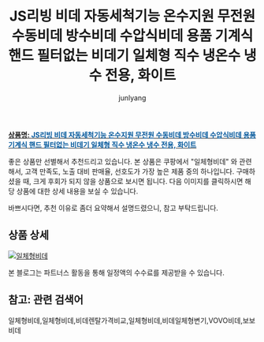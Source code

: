 ﻿---
layout: post
title:  "JS리빙 비데 자동세척기능 온수지원 무전원 수동비데 방수비데 수압식비데 용품 기계식 핸드 필터없는 비데기 일체형 직수 냉온수 냉수 전용, 화이트"
author: junlyang
categories: [ 비데/비데용품 ]
tags: [일체형비데,비데렌탈가격비교,일체형비데,비데일체형변기,VOVO비데,보보비데]
image: https://static.coupangcdn.com/image/vendor_inventory/9e06/8e2a86f3471006bd5e7b6292b9cd542d2a893563beff8fb783897a52ee0a.jpg 
description: "쿠팡에서 일체형비데 관련 상품으로 가장 고객 선호도가 높은 제품 중 하나입니다."
---

<a href="https://thumbnail7.coupangcdn.com/thumbnails/remote/q89/image/vendor_inventory/5494/bcc1eb74ac11541dfdb751d6c2b332c4fd29663da1df26d2864017b65277.jpg"><b>상품명: <font color='#01579B'>JS리빙 비데 자동세척기능 온수지원 무전원 수동비데 방수비데 수압식비데 용품 기계식 핸드 필터없는 비데기 일체형 직수 냉온수 냉수 전용, 화이트</font></b></a>

좋은 상품만 선별해서 추천드리고 있습니다.
본 상품은 쿠팡에서 "일체형비데" 와 관련해서, 고객 만족도, 노출 대비 판매율, 선호도가 가장 높은 제품 중의 하나입니다.
구매하셨을 때, 크게 후회가 되지 않을 상품으로 보시면 됩니다. 
다음 이미지를 클릭하시면 해당 상품에 대한 상세 내용을 보실 수 있습니다.

바쁘시다면, 추천 이유로 좀더 요약해서 설명드렸으니, 참고 부탁드립니다.

## 상품 상세

<a href="https://coupa.ng/bOgJad"><img src="https://thumbnail7.coupangcdn.com/thumbnails/remote/q89/image/vendor_inventory/5494/bcc1eb74ac11541dfdb751d6c2b332c4fd29663da1df26d2864017b65277.jpg" alt="일체형비데" title="일체형비데"></a> 

본 블로그는 파트너스 활동을 통해 일정액의 수수료를 제공받을 수 있습니다.

## 참고: 관련 검색어    
일체형비데,일체형비데,비데렌탈가격비교,일체형비데,비데일체형변기,VOVO비데,보보비데
